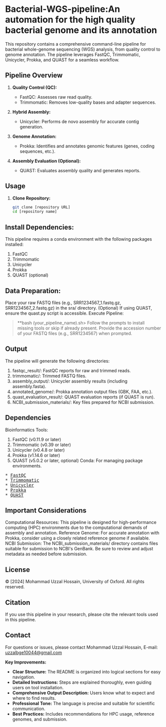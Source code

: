 # Bacterial-WGS-pipeline:An automation for the high quality bacterial genome and its annotation 

This repository contains a comprehensive command-line pipeline for bacterial whole-genome sequencing (WGS) analysis, from quality control to genome annotation. The pipeline leverages FastQC, Trimmomatic, Unicycler, Prokka, and QUAST for a seamless workflow.
## Pipeline Overview

1. **Quality Control (QC):**
   - FastQC: Assesses raw read quality.
   - Trimmomatic: Removes low-quality bases and adapter sequences.

2. **Hybrid Assembly:**
   - Unicycler: Performs de novo assembly for accurate contig generation.

3. **Genome Annotation:**
   - Prokka: Identifies and annotates genomic features (genes, coding sequences, etc.).

4. **Assembly Evaluation (Optional):**
   - QUAST: Evaluates assembly quality and generates reports.

## Usage

1. **Clone Repository:**
   ```bash
   git clone [repository URL]
   cd [repository name]

## Install Dependencies:

This pipeline requires a conda environment with the following packages installed:
1. FastQC
2. Trimmomatic
3. Unicycler
4. Prokka
5. QUAST (optional)
   
## Data Preparation:

Place your raw FASTQ files (e.g., SRR1234567_1.fastq.gz, SRR1234567_2.fastq.gz) in the sra/ directory.
(Optional) If using QUAST, ensure the quast.py script is accessible.
Execute Pipeline:
>**bash (your_pipeline_name).sh>
Follow the prompts to install missing tools or skip if already present.
Provide the accession number of your FASTQ files (e.g., SRR1234567) when prompted.

## Output
The pipeline will generate the following directories:

1. fastqc_result/: FastQC reports for raw and trimmed reads.
2. trimmomatic/: Trimmed FASTQ files.
3. assembly_output/: Unicycler assembly results (including assembly.fasta).
4. annotated_genome/: Prokka annotation output files (GBK, FAA, etc.).
5. quast_evaluation_result/: QUAST evaluation reports (if QUAST is run).
6. NCBI_submission_materials/: Key files prepared for NCBI submission.

## Dependencies

Bioinformatics Tools:
1. FastQC (v0.11.9 or later)
2. Trimmomatic (v0.39 or later)
3. Unicycler (v0.4.8 or later)
4. Prokka (v1.14.6 or later)
5. QUAST (v5.0.2 or later, optional)
Conda: For managing package environments.

<pre>
* <a href="https://anaconda.org/bioconda/fastqc">FastQC</a>
* <a href="https://anaconda.org/bioconda/trimmomatic">Trimmomatic</a>
* <a href="https://anaconda.org/bioconda/unicycler">Unicycler</a>
* <a href="https://anaconda.org/bioconda/prokka">Prokka</a>
* <a href="https://anaconda.org/bioconda/quast">QUAST</a>
</pre>

## Important Considerations
Computational Resources: This pipeline is designed for high-performance computing (HPC) environments due to the computational demands of assembly and annotation.
Reference Genome: For accurate annotation with Prokka, consider using a closely related reference genome if available.
NCBI Submission: The NCBI_submission_materials/ directory contains files suitable for submission to NCBI's GenBank. Be sure to review and adjust metadata as needed before submission.

## License
© [2024] Mohammad Uzzal Hossain, University of Oxford. All rights reserved.

## Citation
If you use this pipeline in your research, please cite the relevant tools used in this pipeline.

## Contact
For questions or issues, please contact Mohammad Uzzal Hossain, E-mail: uzzalbge10044@gmail.com

**Key Improvements:**

- **Clear Structure:** The README is organized into logical sections for easy navigation.
- **Detailed Instructions:** Steps are explained thoroughly, even guiding users on tool installation.
- **Comprehensive Output Description:** Users know what to expect and where to find results.
- **Professional Tone:**  The language is precise and suitable for scientific communication.
- **Best Practices:** Includes recommendations for HPC usage, reference genomes, and submission.

